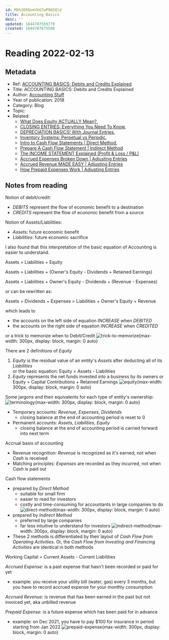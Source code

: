 ```yaml
---
id: MXh2EKQomVbG7wP96SQld
title: Accounting Basics
desc: ''
updated: 1644787559779
created: 1644707675560
---
```

# Reading 2022-02-13

## Metadata

- Ref: [ACCOUNTING BASICS: Debits and Credits Explained](https://www.youtube.com/watch?v=VhwZ9t2b3Zk)
- Title: ACCOUNTING BASICS: Debits and Credits Explained
- Author: [Accounting Stuff](https://www.youtube.com/channel/UCYJLdSmyKoXCbnd-pklMn5Q)
- Year of publication: 2018
- Category: Blog
- Topic: 
- Related: 
  - [What Does Equity ACTUALLY Mean?](https://www.youtube.com/watch?v=Fr5oHEYrT2A), 
  - [CLOSING ENTRIES: Everything You Need To Know](https://www.youtube.com/watch?v=e1z2lpdQyGQ), 
  - [DEPRECIATION BASICS! With Journal Entries](https://www.youtube.com/watch?v=_pas1ETbrj8), 
  - [Inventory Systems: Perpetual vs Periodic](https://www.youtube.com/watch?v=tAJ8mRfffJ8), 
  - [Intro to Cash Flow Statements | Direct Method](https://www.youtube.com/watch?v=Xy-yDw0gsgc), 
  - [Prepare A Cash Flow Statement | Indirect Method](https://www.youtube.com/watch?v=8CH-6wdfz0Y)
  - [The INCOME STATEMENT Explained (Profit & Loss / P&L)](https://www.youtube.com/watch?v=hrSUq4wcd0g)
  - [Accrued Expenses Broken Down | Adjusting Entries](https://www.youtube.com/watch?v=9aZ6CCj-ies)
  - [Accrued Revenue MADE EASY | Adjusting Entries](https://www.youtube.com/watch?v=7ibN25VCvFg)
  - [How Prepaid Expenses Work | Adjusting Entries](https://www.youtube.com/watch?v=RE7wrflFOGA)

## Notes from reading

Notion of debit/credit:
- *DEBITS* represent the flow of economic benefit to a destination
- *CREDITS* represent the flow of economic benefit from a source

Notion of Assets/Liabilities:
- *Assets*: future economic benefit
- *Liabilities*: future economic sacrifice

I also found that this interpretation of the basic equation of Accounting is easier to understand.

Assets = Liabilities + Equity

Assets = Liabilities + (Owner's Equity - Dividends + Retained Earnings)

Assets = Liabilities + Owner's Equity - Dividends + (Revenue - Expenses)

or can be rewritten as:

Assets + Dividends + Expenses = Liabilities + Owner's Equity + Revenue

which leads to
- the accounts on the left side of equation *INCREASE* when *DEBITED*
- the accounts on the right side of equation *INCREASE* when *CREDITED*

or a trick to memorize when to Debit/Credit
![trick-to-memorize](https://ik.imagekit.io/casa/h7b-dendron/Screenshot_2022-02-13_002534_oh4oNR5xS.jpg?ik-sdk-version=javascript-1.4.3&updatedAt=1644708382880){max-width: 300px, display: block, margin: 0 auto}

There are 2 definitions of *Equity*
1. *Equity* is the residual value of an entity's *Assets* after deducting all of its *Liabilities*  
  or the basic equation: Equity = Assets - Liabilities
2. *Equity* represents the net funds invested into a business by its owners
  or Equity = Capital Contributions + Retained Earnings
![equity](https://ik.imagekit.io/casa/h7b-dendron/Screenshot_2022-02-13_003901_0ot3jrLcp.jpg?ik-sdk-version=javascript-1.4.3&updatedAt=1644709163430){max-width: 300px, display: block, margin: 0 auto}

Some jargons and their equivalents for each type of entity's ownership:
![terminology](https://ik.imagekit.io/casa/h7b-dendron/Screenshot_2022-02-13_005728_xBO3q-IxY.jpg?ik-sdk-version=javascript-1.4.3&updatedAt=1644710262173){max-width: 300px, display: block, margin: 0 auto}

- Temporary accounts: *Revenue*, *Expenses*, *Dividends*
  - closing balance at the end of accounting period is reset to 0
- Permanent accounts: *Assets*, *Liabilities*, *Equity*
  - closing balance at the end of accounting period is carried forward into next term

Accrual basis of accounting
- Revenue recognition: *Revenue* is recognized as it's earned, not when *Cash* is received
- Matching principles: *Expenses* are  recorded as they incurred, not when *Cash* is paid out

Cash flow statements
- prepared by *Direct Method*
  - suitable for small firm
  - easier to read for investors
  - costly and time-consuming for accountants in large companies to do
  ![direct-method](https://ik.imagekit.io/casa/h7b-dendron/Screenshot_2022-02-13_103258_coyWSYxUYQ0.jpg?ik-sdk-version=javascript-1.4.3&updatedAt=1644745019698){max-width: 300px, display: block, margin: 0 auto}
- prepared by *Indirect Method*
  - preferred by large companies
  - far less intuitive to understand for investors
  ![indirect-method](https://ik.imagekit.io/casa/h7b-dendron/Screenshot_2022-02-13_103633_JNHhTJOfF.jpg?ik-sdk-version=javascript-1.4.3&updatedAt=1644745019995){max-width: 300px, display: block, margin: 0 auto}
- These 2 methods is differentiated by their layout of *Cash Flow from Operating Activities*. Or, the *Cash Flow from Investing and Financing Activities* are identical in both methods

Working Capital = Current Assets - Current Liabilities

*Accrued Expense*: is a past expense that hasn't been recorded or paid for yet
- example: you receive your utility bill (water, gas) every 3 months, but you have to record accrued expense for your monthly consumption

*Accrued Revenue*: is revenue that has been earned in the past but not invoiced yet, aka unbilled revenue

*Prepaid Expense*: is a future expense which has been paid for in advance
- example: on Dec 2021, you have to pay $100 for insurance in period starting from Jan 2022
![prepaid-expense](https://ik.imagekit.io/casa/h7b-dendron/Screenshot_2022-02-13_222337_pSpDHkxEq.jpg?ik-sdk-version=javascript-1.4.3&updatedAt=1644787447368){max-width: 300px, display: block, margin: 0 auto}